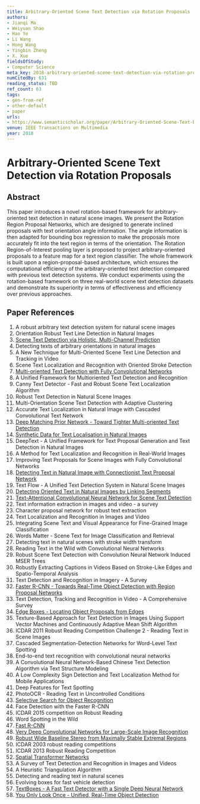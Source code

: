 ```yaml
---
title: Arbitrary-Oriented Scene Text Detection via Rotation Proposals
authors:
- Jianqi Ma
- Weiyuan Shao
- Hao Ye
- Li Wang
- Hong Wang
- Yingbin Zheng
- X. Xue
fieldsOfStudy:
- Computer Science
meta_key: 2018-arbitrary-oriented-scene-text-detection-via-rotation-proposals
numCitedBy: 631
reading_status: TBD
ref_count: 63
tags:
- gen-from-ref
- other-default
- paper
urls:
- https://www.semanticscholar.org/paper/Arbitrary-Oriented-Scene-Text-Detection-via-Ma-Shao/57e2dee73b4fc2efe28bbca3428cfe6718fcef40?sort=total-citations
venue: IEEE Transactions on Multimedia
year: 2018
---
```


# Arbitrary-Oriented Scene Text Detection via Rotation Proposals

## Abstract

This paper introduces a novel rotation-based framework for arbitrary-oriented text detection in natural scene images. We present the Rotation Region Proposal Networks, which are designed to generate inclined proposals with text orientation angle information. The angle information is then adapted for bounding box regression to make the proposals more accurately fit into the text region in terms of the orientation. The Rotation Region-of-Interest pooling layer is proposed to project arbitrary-oriented proposals to a feature map for a text region classifier. The whole framework is built upon a region-proposal-based architecture, which ensures the computational efficiency of the arbitrary-oriented text detection compared with previous text detection systems. We conduct experiments using the rotation-based framework on three real-world scene text detection datasets and demonstrate its superiority in terms of effectiveness and efficiency over previous approaches.

## Paper References

1. A robust arbitrary text detection system for natural scene images
2. Orientation Robust Text Line Detection in Natural Images
3. [Scene Text Detection via Holistic, Multi-Channel Prediction](2016-scene-text-detection-via-holistic-multi-channel-prediction)
4. Detecting texts of arbitrary orientations in natural images
5. A New Technique for Multi-Oriented Scene Text Line Detection and Tracking in Video
6. Scene Text Localization and Recognition with Oriented Stroke Detection
7. [Multi-oriented Text Detection with Fully Convolutional Networks](2016-multi-oriented-text-detection-with-fully-convolutional-networks)
8. A Unified Framework for Multioriented Text Detection and Recognition
9. Canny Text Detector - Fast and Robust Scene Text Localization Algorithm
10. Robust Text Detection in Natural Scene Images
11. Multi-Orientation Scene Text Detection with Adaptive Clustering
12. Accurate Text Localization in Natural Image with Cascaded Convolutional Text Network
13. [Deep Matching Prior Network - Toward Tighter Multi-oriented Text Detection](2017-deep-matching-prior-network-toward-tighter-multi-oriented-text-detection)
14. [Synthetic Data for Text Localisation in Natural Images](2016-synthetic-data-for-text-localisation-in-natural-images)
15. DeepText - A Unified Framework for Text Proposal Generation and Text Detection in Natural Images
16. A Method for Text Localization and Recognition in Real-World Images
17. Improving Text Proposals for Scene Images with Fully Convolutional Networks
18. [Detecting Text in Natural Image with Connectionist Text Proposal Network](2016-detecting-text-in-natural-image-with-connectionist-text-proposal-network)
19. Text Flow - A Unified Text Detection System in Natural Scene Images
20. [Detecting Oriented Text in Natural Images by Linking Segments](2017-detecting-oriented-text-in-natural-images-by-linking-segments)
21. [Text-Attentional Convolutional Neural Network for Scene Text Detection](2016-text-attentional-convolutional-neural-network-for-scene-text-detection)
22. Text information extraction in images and video - a survey
23. Character proposal network for robust text extraction
24. Text Localization and Recognition in Images and Video
25. Integrating Scene Text and Visual Appearance for Fine-Grained Image Classification
26. Words Matter - Scene Text for Image Classification and Retrieval
27. Detecting text in natural scenes with stroke width transform
28. Reading Text in the Wild with Convolutional Neural Networks
29. Robust Scene Text Detection with Convolution Neural Network Induced MSER Trees
30. Robustly Extracting Captions in Videos Based on Stroke-Like Edges and Spatio-Temporal Analysis
31. Text Detection and Recognition in Imagery - A Survey
32. [Faster R-CNN - Towards Real-Time Object Detection with Region Proposal Networks](2015-faster-r-cnn.md)
33. Text Detection, Tracking and Recognition in Video - A Comprehensive Survey
34. [Edge Boxes - Locating Object Proposals from Edges](2014-edge-boxes-locating-object-proposals-from-edges)
35. Texture-Based Approach for Text Detection in Images Using Support Vector Machines and Continuously Adaptive Mean Shift Algorithm
36. ICDAR 2011 Robust Reading Competition Challenge 2 - Reading Text in Scene Images
37. Cascaded Segmentation-Detection Networks for Word-Level Text Spotting
38. End-to-end text recognition with convolutional neural networks
39. A Convolutional Neural Network-Based Chinese Text Detection Algorithm via Text Structure Modeling
40. A Low Complexity Sign Detection and Text Localization Method for Mobile Applications
41. Deep Features for Text Spotting
42. PhotoOCR - Reading Text in Uncontrolled Conditions
43. [Selective Search for Object Recognition](2013-selective-search-for-object-recognition)
44. Face Detection with the Faster R-CNN
45. ICDAR 2015 competition on Robust Reading
46. Word Spotting in the Wild
47. [Fast R-CNN](2015-fast-r-cnn)
48. [Very Deep Convolutional Networks for Large-Scale Image Recognition](2014-vggnet.md)
49. [Robust Wide Baseline Stereo from Maximally Stable Extremal Regions](2002-robust-wide-baseline-stereo-from-maximally-stable-extremal-regions)
50. ICDAR 2003 robust reading competitions
51. ICDAR 2013 Robust Reading Competition
52. [Spatial Transformer Networks](2015-spatial-transformer-networks)
53. A Survey of Text Detection and Recognition in Images and Videos
54. A Heuristic Triangulation Algorithm
55. Detecting and reading text in natural scenes
56. Evolving boxes for fast vehicle detection
57. [TextBoxes - A Fast Text Detector with a Single Deep Neural Network](2017-textboxes-a-fast-text-detector-with-a-single-deep-neural-network)
58. [You Only Look Once - Unified, Real-Time Object Detection](2016-you-only-look-once-unified-real-time-object-detection)
